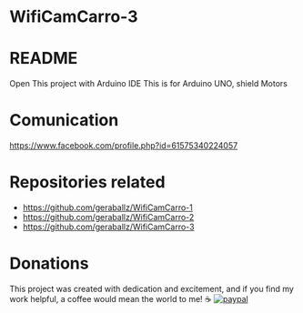 # WifiCamCarro-3

# README #

Open This project with Arduino IDE
This is for Arduino UNO, shield Motors

# Comunication #
https://www.facebook.com/profile.php?id=61575340224057

# Repositories related #
- https://github.com/geraballz/WifiCamCarro-1
- https://github.com/geraballz/WifiCamCarro-2
- https://github.com/geraballz/WifiCamCarro-3

# Donations #
This project was created with dedication and excitement, and if you find my work helpful, a coffee would mean the world to me! ☕
[![paypal](https://www.paypalobjects.com/en_US/i/btn/btn_donateCC_LG.gif)](https://paypal.me/gerardohre)
